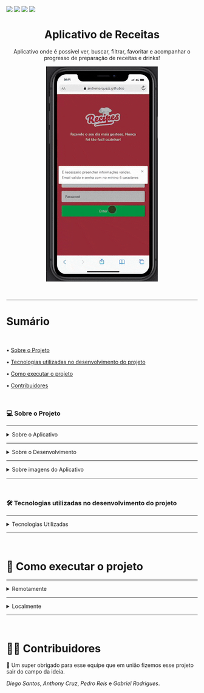 <img src="https://img.shields.io/github/issues/andremarquezz/ProjetoAppReceitas"/> <img src="https://img.shields.io/github/forks/andremarquezz/ProjetoAppReceitas"/> <img src="https://img.shields.io/github/stars/andremarquezz/ProjetoAppReceitas"/> <img src="https://img.shields.io/github/license/andremarquezz/ProjetoAppReceitas"/>

<h1 align="center">Aplicativo de Receitas</h1>
<p align="center">Aplicativo onde é possivel ver, buscar, filtrar, favoritar e acompanhar o progresso de preparação de receitas e drinks!</p>
<p align="center"> 
  <img src="src/images/app.gif">
 </p>

</br>

---

# Sumário

</br>

• [Sobre o Projeto](#-sobre-o-projeto)

• [Tecnologias utilizadas no desenvolvimento do projeto](#-tecnologias-utilizadas-no-desenvolvimento-do-projeto)

• [Como executar o projeto](#-como-executar-o-projeto)

• [Contribuidores](#-contribuidores)

 </br>

### 💻 Sobre o Projeto

---

  <details>
    <summary>Sobre o Aplicativo</summary>
   </br>
<p>Um aplicativo de receitas que tem como base de dados 2 APIs distintas, uma para comidas e outra para bebidas. No aplicativo é possível ver, buscar, filtrar, favoritar e acompanhar o progresso de preparação de receitas e drinks e caso o usuario saia da aplicação, é possivel continuar de onde foi pausada.</p>

## APIs

### TheMealDB API

O [TheMealDB](https://www.themealdb.com/) é um banco de dados aberto de comidas, mantido pela comunidade, com receitas e ingredientes de todo o mundo.
Os end-points são bastante ricos, você pode [vê-los aqui](https://www.themealdb.com/api.php)

### The CockTailDB API
O [CockTailDB](https://www.themealdb.com/) é um banco de dados aberto de bebidas, mantido pela comunidade, com receitas e ingredientes de todo o mundo.
Os end-points também são bastante ricos, você pode [vê-los aqui](https://www.thecocktaildb.com/api.php)
  </details>

---

  <details>
    <summary>Sobre o Desenvolvimento</summary>
    </br>
  Para o desenvolvimento da aplicação foi utilizado tecnologias que você pode consultar <a href="#-tecnologias-utilizadas-no-desenvolvimento-do-projeto">aqui</a>.
  <p>Utilizamos o método Kanban em conjunto com a ferramenta trello e o layout foi construido no figma e tem como foco dispositivos móveis, durante o desenvolvimento foi utilizado a resolução 360 x 640.</p>
<p>Realizamos DMs até a conclusão do projeto no Zoom, para alinhamentos e merge, toda a comunicação assincrona durante o dia de projeto foi feito com a ferramenta Slack</p>
  </details>

---

  <details>
    <summary>Sobre imagens do Aplicativo</summary>
    </br>
  <p>Exemplos de telas do Aplicativo.</p>
 <p align="center"> 
  <img src="src/images/telas.jpg">
 </p>
  </details>

---

 </br>

### 🛠 Tecnologias utilizadas no desenvolvimento do projeto

---

<details>
    <summary>Tecnologias Utilizadas</summary>
    </br>

- **[React](https://github.com/facebook/react)**

- **[React Router Dom](https://github.com/ReactTraining/react-router/tree/master/packages/react-router-dom)**

- **[Redux Tool Kit](https://redux-toolkit.js.org/)**

- **[Jest](https://github.com/facebook/jest#-delightful-javascript-testing)**

- **[React Testing Library](https://testing-library.com/docs/)**

  > Veja o arquivo [package.json](https://github.com/andremarquezz/ProjetoAppReceitas/blob/main/package.json)

  </details>

---

 </br>

# 🚀 Como executar o projeto

---

<details>
    <summary>Remotamente</summary>
    </br>

_Copie a URL abaixo e cole no seu navegador_

```jsx
https://andremarquezz.github.io/ProjetoAppReceitas/#/
```
  </details>
  
---

<details>
 <summary>Localmente</summary>
    </br>

_Pré-requisitos_

Antes de começar, você vai precisar ter instalado em sua máquina as seguintes ferramentas:
[Git](https://git-scm.com), [Node.js](https://nodejs.org/en/).
Além disto é bom ter um editor para trabalhar com o código como [VSCode](https://code.visualstudio.com/)

_1- Clonar o repositorio_

```jsx
git@github.com:andremarquezz/ProjetoAppReceitas.git
```

_2- Executar o comando abaixo no terminal, dentro da pasta do projeto._

```jsx
npm install
```

_3- Executar o comando abaixo no terminal, dentro da pasta do projeto._

```jsx
npm start
```
*A aplicação contém testes, para executar basta digitar o comando abaixo no terminal, dentro da pasta do projeto.  -Em Progresso* 
```jsx 
npm test
```

  </details>

---

</br>

# 👨‍💻 Contribuidores

💜 Um super obrigado para esse equipe que em união fizemos esse projeto sair do campo da ideia.

*Diego Santos*, *Anthony Cruz*, *Pedro Reis* e *Gabriel Rodrigues*.
